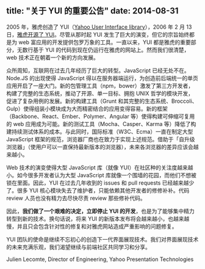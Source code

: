 title: "关于 YUI 的重要公告"
date: 2014-08-31
---

2005 年，雅虎创造了 YUI（[Yahoo User Interface library](http://yuilibrary.com/)），2006 年 2 月 13 日，[雅虎开源了 YUI](http://www.yuiblog.com/blog/2006/02/13/the-yahoo-user-interface-library/)。尽管从那时起 YUI 发生了巨大的演变，但它的宗旨始终都是为 web 富应用的开发提供包罗万象的工具。一直以来，YUI 都是雅虎的重要部分，无数行基于 YUI 的代码到现在仍运行在雅虎的网站上。然而我们很清楚，web 技术正在朝着一个新的方向发展。

众所周知，互联网在过去几年经历了巨大的转型。JavaScript 已经无处不在。Node.JS 的出现使得 JavaScript 得以在服务器端运行，为创造前后端统一的单页应用开启了一座大门。新的包管理工具（npm，bower）激发了第三方开发者，构建了完整的生态系统，推动了开源、单一目标、拥抱 UNIX 哲学的模块开发，促进了复杂用例的发展。新的构建工具（Grunt 和其完整的生态系统、Broccoli、Gulp）使得组装小模块成为大而精密结合的应用变得容易。新的框架（Backbone、React、Ember、Polymer、Angular 等）使得构建可伸缩可复用的 web 应用成为可能。新的测试工具（Mocha、Casper、Karma 等）降低了构建持续测试体系的成本。与此同时，国际标准（W3C、Ecma）一直在制定大型 JavaScript 框架的规范，浏览器厂商也在致力于实现上述规范。借助于「自升级浏览器」（使用户可以一直保持最新版本的浏览器），未来各浏览器的差异应该会越来越小。

Web 技术的演变使得大型 JavaScript 库（就像 YUI）在社区种的关注度越来越小。如今很多开发者认为大型 JavaScript 库就像一个围墙的花园，而他们不想被锁在里面。因此，YUI 在过去几年收到的 issues 和 pull requests 已经越来越少了。很多 YUI 核心模块失去了维护者，只能依赖其他开发者的修修补补。代码 review 人员也没有精力去尽快尽责 review 那些修补代码。

因此，**我们做了一个艰难的决定，立即停止 YUI 的开发**，也是为了能够集中精力转型到新的技术。换句话说，将来 YUI 的新版本发布将会越来越小，也越来越慢，并且只会包含针对性的修复和对雅虎网站造成严重影响的问题修复。

YUI 团队的使命是继续不忘初心的创造下一代界面展现技术。我们对界面展现技术的未来充满乐观，我们渴望继续与前端社区共同学习和分享。

Julien Lecomte, Director of Engineering, Yahoo Presentation Technologies
